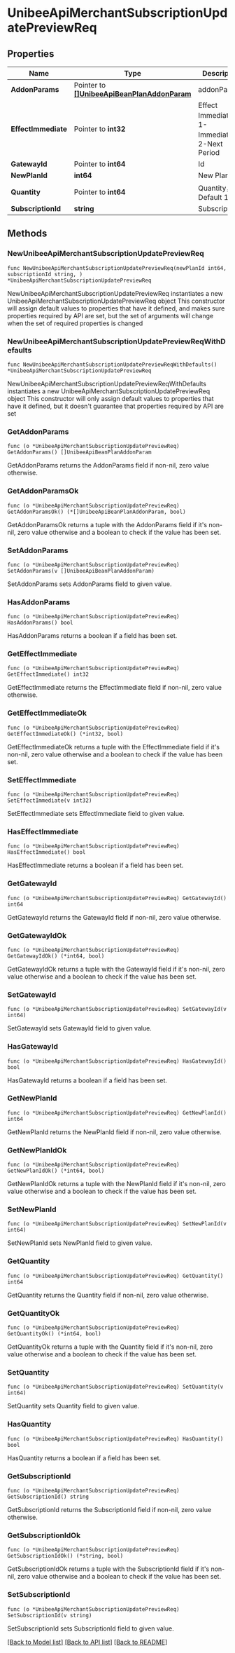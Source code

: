 # UnibeeApiMerchantSubscriptionUpdatePreviewReq

## Properties

Name | Type | Description | Notes
------------ | ------------- | ------------- | -------------
**AddonParams** | Pointer to [**[]UnibeeApiBeanPlanAddonParam**](UnibeeApiBeanPlanAddonParam.md) | addonParams | [optional] 
**EffectImmediate** | Pointer to **int32** | Effect Immediate，1-Immediate，2-Next Period | [optional] 
**GatewayId** | Pointer to **int64** | Id | [optional] 
**NewPlanId** | **int64** | New PlanId | 
**Quantity** | Pointer to **int64** | Quantity，Default 1 | [optional] 
**SubscriptionId** | **string** | SubscriptionId | 

## Methods

### NewUnibeeApiMerchantSubscriptionUpdatePreviewReq

`func NewUnibeeApiMerchantSubscriptionUpdatePreviewReq(newPlanId int64, subscriptionId string, ) *UnibeeApiMerchantSubscriptionUpdatePreviewReq`

NewUnibeeApiMerchantSubscriptionUpdatePreviewReq instantiates a new UnibeeApiMerchantSubscriptionUpdatePreviewReq object
This constructor will assign default values to properties that have it defined,
and makes sure properties required by API are set, but the set of arguments
will change when the set of required properties is changed

### NewUnibeeApiMerchantSubscriptionUpdatePreviewReqWithDefaults

`func NewUnibeeApiMerchantSubscriptionUpdatePreviewReqWithDefaults() *UnibeeApiMerchantSubscriptionUpdatePreviewReq`

NewUnibeeApiMerchantSubscriptionUpdatePreviewReqWithDefaults instantiates a new UnibeeApiMerchantSubscriptionUpdatePreviewReq object
This constructor will only assign default values to properties that have it defined,
but it doesn't guarantee that properties required by API are set

### GetAddonParams

`func (o *UnibeeApiMerchantSubscriptionUpdatePreviewReq) GetAddonParams() []UnibeeApiBeanPlanAddonParam`

GetAddonParams returns the AddonParams field if non-nil, zero value otherwise.

### GetAddonParamsOk

`func (o *UnibeeApiMerchantSubscriptionUpdatePreviewReq) GetAddonParamsOk() (*[]UnibeeApiBeanPlanAddonParam, bool)`

GetAddonParamsOk returns a tuple with the AddonParams field if it's non-nil, zero value otherwise
and a boolean to check if the value has been set.

### SetAddonParams

`func (o *UnibeeApiMerchantSubscriptionUpdatePreviewReq) SetAddonParams(v []UnibeeApiBeanPlanAddonParam)`

SetAddonParams sets AddonParams field to given value.

### HasAddonParams

`func (o *UnibeeApiMerchantSubscriptionUpdatePreviewReq) HasAddonParams() bool`

HasAddonParams returns a boolean if a field has been set.

### GetEffectImmediate

`func (o *UnibeeApiMerchantSubscriptionUpdatePreviewReq) GetEffectImmediate() int32`

GetEffectImmediate returns the EffectImmediate field if non-nil, zero value otherwise.

### GetEffectImmediateOk

`func (o *UnibeeApiMerchantSubscriptionUpdatePreviewReq) GetEffectImmediateOk() (*int32, bool)`

GetEffectImmediateOk returns a tuple with the EffectImmediate field if it's non-nil, zero value otherwise
and a boolean to check if the value has been set.

### SetEffectImmediate

`func (o *UnibeeApiMerchantSubscriptionUpdatePreviewReq) SetEffectImmediate(v int32)`

SetEffectImmediate sets EffectImmediate field to given value.

### HasEffectImmediate

`func (o *UnibeeApiMerchantSubscriptionUpdatePreviewReq) HasEffectImmediate() bool`

HasEffectImmediate returns a boolean if a field has been set.

### GetGatewayId

`func (o *UnibeeApiMerchantSubscriptionUpdatePreviewReq) GetGatewayId() int64`

GetGatewayId returns the GatewayId field if non-nil, zero value otherwise.

### GetGatewayIdOk

`func (o *UnibeeApiMerchantSubscriptionUpdatePreviewReq) GetGatewayIdOk() (*int64, bool)`

GetGatewayIdOk returns a tuple with the GatewayId field if it's non-nil, zero value otherwise
and a boolean to check if the value has been set.

### SetGatewayId

`func (o *UnibeeApiMerchantSubscriptionUpdatePreviewReq) SetGatewayId(v int64)`

SetGatewayId sets GatewayId field to given value.

### HasGatewayId

`func (o *UnibeeApiMerchantSubscriptionUpdatePreviewReq) HasGatewayId() bool`

HasGatewayId returns a boolean if a field has been set.

### GetNewPlanId

`func (o *UnibeeApiMerchantSubscriptionUpdatePreviewReq) GetNewPlanId() int64`

GetNewPlanId returns the NewPlanId field if non-nil, zero value otherwise.

### GetNewPlanIdOk

`func (o *UnibeeApiMerchantSubscriptionUpdatePreviewReq) GetNewPlanIdOk() (*int64, bool)`

GetNewPlanIdOk returns a tuple with the NewPlanId field if it's non-nil, zero value otherwise
and a boolean to check if the value has been set.

### SetNewPlanId

`func (o *UnibeeApiMerchantSubscriptionUpdatePreviewReq) SetNewPlanId(v int64)`

SetNewPlanId sets NewPlanId field to given value.


### GetQuantity

`func (o *UnibeeApiMerchantSubscriptionUpdatePreviewReq) GetQuantity() int64`

GetQuantity returns the Quantity field if non-nil, zero value otherwise.

### GetQuantityOk

`func (o *UnibeeApiMerchantSubscriptionUpdatePreviewReq) GetQuantityOk() (*int64, bool)`

GetQuantityOk returns a tuple with the Quantity field if it's non-nil, zero value otherwise
and a boolean to check if the value has been set.

### SetQuantity

`func (o *UnibeeApiMerchantSubscriptionUpdatePreviewReq) SetQuantity(v int64)`

SetQuantity sets Quantity field to given value.

### HasQuantity

`func (o *UnibeeApiMerchantSubscriptionUpdatePreviewReq) HasQuantity() bool`

HasQuantity returns a boolean if a field has been set.

### GetSubscriptionId

`func (o *UnibeeApiMerchantSubscriptionUpdatePreviewReq) GetSubscriptionId() string`

GetSubscriptionId returns the SubscriptionId field if non-nil, zero value otherwise.

### GetSubscriptionIdOk

`func (o *UnibeeApiMerchantSubscriptionUpdatePreviewReq) GetSubscriptionIdOk() (*string, bool)`

GetSubscriptionIdOk returns a tuple with the SubscriptionId field if it's non-nil, zero value otherwise
and a boolean to check if the value has been set.

### SetSubscriptionId

`func (o *UnibeeApiMerchantSubscriptionUpdatePreviewReq) SetSubscriptionId(v string)`

SetSubscriptionId sets SubscriptionId field to given value.



[[Back to Model list]](../README.md#documentation-for-models) [[Back to API list]](../README.md#documentation-for-api-endpoints) [[Back to README]](../README.md)


